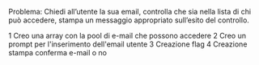 Problema: Chiedi all’utente la sua email, controlla che sia nella lista di chi può accedere, stampa un messaggio appropriato sull’esito del controllo.

1 Creo una array con la pool di e-mail che possono accedere 
2 Creo un prompt per l'inserimento dell'email utente 
3 Creazione flag
4 Creazione stampa conferma e-mail o no
